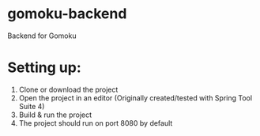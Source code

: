 # gomoku-backend
Backend for Gomoku

# Setting up:

1. Clone or download the project
2. Open the project in an editor (Originally created/tested with Spring Tool Suite 4)
3. Build & run the project
4. The project should run on port 8080 by default
